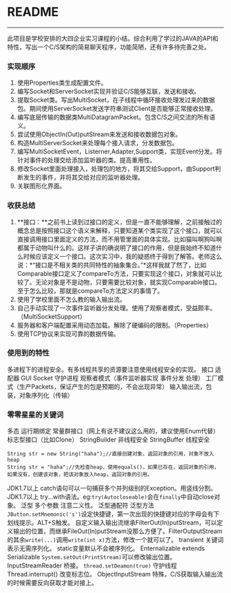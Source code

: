 ﻿# README

---

此项目是学校安排的大四企业实习课程的小结。综合利用了学过的JAVA的API和特性，写出一个C/S架构的简易聊天程序，功能简陋，还有许多待完善之处。

### 实现顺序
1. 使用Properties类生成配置文件。
2. 编写Socket和ServerSocket实现并验证C/S能够互联，发送和接收。
3. 提取Socket类。写出MultiSocket，在子线程中循环接收处理发过来的数据包。期间使用ServerSocket发送字符串测试Client是否能够正常接收处理。
4. 编写底层传输的数据类MultiDatagramPacket。包含C/S之间交流的所有语义。
5. 尝试使用ObjectIn(Out)putStream来发送和接收数据包对象。
6. 构造MultiServerSocket来处理每个接入请求，分发数据包。
7. 编写MultiSocketEvent，Listerner,Adapter,Support类，实现Event分发。将针对事件的处理交给添加监听器的类。提高重用性。
8. 修改Socket里面处理接入，处理包的地方，将其交给Support，由Support判断发生的事件，并将其交给对应的监听器处理。
9. 关联图形化界面。


### 收获总结

1. **接口：**之前书上读到过接口的定义，但是一直不能够理解，之前接触过的概念总是按照接口这个语义来解释，只要知道某个类实现了这个接口，就可以直接调用接口里面定义的方法，而不用管里面的具体实现。比如猫叫啊狗叫啊都属于动物叫什么的。这样子讲的确说明了接口的作用，但是我始终不知道什么时候应该定义一个接口。这次实习中，我的疑惑终于得到了解答。老师这么说：*“接口是不相关类的共同特性的抽象集合。”*这样我就了然了，比如Comparable接口定义了compareTo方法，只要实现这个接口，对象就可以比较了。无论对象是不是动物，只要需要比较对象，就实现Comparable接口。至于怎么比较，那就是compareTo方法定义的事情了。
2. 使用了学校里面不怎么教的输入输出流。
3. 自己手动实现了一次事件监听器分发处理。使用了观察者模式，受益颇丰。（MultiSocketSupport）
4. 服务器和客户端配置采用动态加载。解除了硬编码的限制。（Properties）
5. 使用TCP协议来实现可靠的数据传输。

### 使用到的特性

多进程下的进程安全。有多线程共享的资源要注意使用线程安全的实现。
接口 适配器 GUI Socket 守护进程
观察者模式（事件监听器实现 事件分发 处理）
工厂模式（生产Packets，保证产生的包是预期的，不会出现异常）
输入输出流，包装，对象序列化（传输）

### 零零星星的关键词

多态 运行期绑定
常量群接口（网上有说不建议这么用的，建议使用Enum代替） 标志型接口（比如Clone）
StringBuilder 非线程安全 StringBuffer 线程安全
```
String str = new String("haha");//直接创建对象，返回对象的引用，对象不放入heap
String str = "haha";//先检查heap，使用equals()，如果已存在，返回对象的引用，如果没有，创建该对象，把该对象放入heap，返回对象的引用。
```
JDK1.7以上 catch语句可以一句捕获多个并列级别的Exception。用竖线分割。
JDK1.7以上 try...with语法。eg:`try(Autocloseable)`会在`finally`中自动close对象。
泛型 多个参数 注意二义性。
泛型通配符
泛型方法
`JButton.setMnemonic('s')`设定快捷键，第一次出现的快捷键对应的字母会有下划线提示。ALT+S触发。
自定义输入输出流继承FilterOut(In)putStream，可以定义输出的位置，而继承FileOut(In)putStream没那么方便了。FilterOutputStream的其余`write(...)`调用`write(int x)`方法，修改一个就可以了。
transient 关键词表示无需序列化。
static变量默认不会被序列化。 Enternalizable extends Serializable
`System.setOut(PrintStream)`可以修改输出位置。
InputStreamReader 桥接。
`thread.setDeamon(true)` 守护线程
Thread.interrupt() 改变标志位。
ObjectInputStream 特殊，C/S获取输入输出流的时候需要反向获取才能对接上。